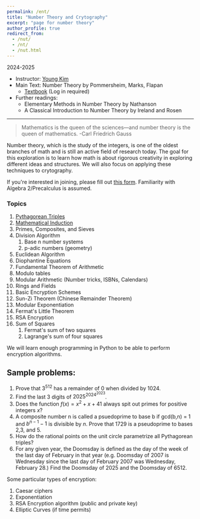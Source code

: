 ```yaml
---
permalink: /ent/
title: "Number Theory and Crytography"
excerpt: "page for number theory"
author_profile: true
redirect_from: 
  - /nut/
  - /nt/
  - /nut.html
---
```

2024-2025
          
  * Instructor: [Young Kim](https://yxyzyxy.github.io/)
  * Main Text: Number Theory by Pommersheim, Marks, Flapan
    * [Textbook](https://drive.google.com/file/d/1ukws6VYOhGW4ATlJA-4aA0jrcP24paRJ/view?usp=sharing) (Log in required)
  * Further readings: 
      * Elementary Methods in Number Theory by Nathanson
      * A Classical Introduction to Number Theory by Ireland and Rosen 

---

> Mathematics is the queen of the sciences—and number theory is the queen of mathematics.
-Carl Friedrich Gauss



Number theory, which is the study of the integers, is one of the oldest branches of math and is still an active field of research today.
The goal for this exploration is to learn how math is about rigorous creativity in exploring different ideas and structures.
We will also focus on applying these techniques to crytography.

If you're interested in joining, please fill out [this form](https://forms.gle/9rDSk2H9pSFd1qrk7). 
Familiarity with Algebra 2/Precalculus is assumed.

### Topics

  1. [Pythagorean Triples](/files/ent/ptriples.pdf)
  2. [Mathematical Induction](/files/ent/induction.pdf)
  3. Primes, Composites, and Sieves
  4. Division Algorithm
      1. Base n number systems
      2. p-adic numbers (geometry)
  5. Euclidean Algorithm
  6. Diophantine Equations
  7. Fundamental Theorem of Arithmetic
  8. Modulo tables
  9. Modular Arithmetic (Number tricks, ISBNs, Calendars)
  10. Rings and Fields
  11. Basic Encryption Schemes
  12. Sun-Zi Theorem (Chinese Remainder Theorem)
  13. Modular Exponentiation
  14. Fermat's Little Theorem
  15. RSA Encryption
  16. Sum of Squares
      1. Fermat's sum of two squares
      2. Lagrange's sum of four squares

We will learn enough programming in Python to be able to perform encryption algorithms.

## Sample problems:
  1. Prove that $3^{512}$ has a remainder of 0 when divided by 1024.
  2. Find the last 3 digits of $2025^{2024^{2023}}$.
  3. Does the function $f(x) = x^2 + x + 41$ always spit out primes for positive integers $x$? 
  4. A composite number n is called a psuedoprime to base b if gcd(b,n) = 1 and $b^{n-1} -1$ is divisible by $n$. Prove that 1729 is a pseudoprime to bases 2,3, and 5.
  5. How do the rational points on the unit circle parametrize all Pythagorean triples?
  6. For any given year, the Doomsday is defined as the day of the week of the last day of February in that year (e.g. Doomsday of 2007 is Wednesday since the last day of February 2007 was Wednesday, February 28.) Find the Doomsday of 2025 and the Doomsday of 6512. 

Some particular types of encryption:
  1. Caesar ciphers
  2. Exponentiation
  3. RSA Encryption algorithm (public and private key)
  5. Elliptic Curves (if time permits)
